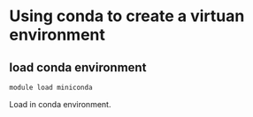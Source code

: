 # Using conda to create a virtuan environment
## load conda environment
```bash
module load miniconda
```
Load in conda environment.
